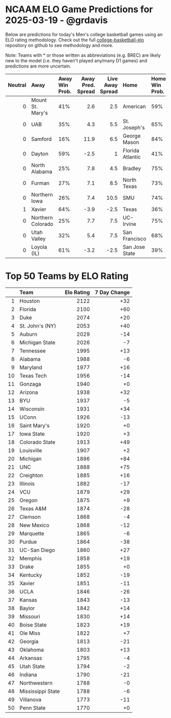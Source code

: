 # NCAAM ELO Game Predictions for 2025-03-19 - @grdavis
Below are predictions for today's Men's college basketball games using an ELO rating methodology. Check out the full [college-basketball-elo](https://github.com/grdavis/college-basketball-elo) repository on github to see methodology and more.

Note: Teams with * or those written as abbreviations (e.g. BREC) are likely new to the model (i.e. they haven't played any/many D1 games) and predictions are more uncertain.

|   Neutral | Away              | Away Win Prob.   |   Away Pred. Spread |   Live Away Spread | Home             | Home Win Prob.   |   Home Pred. Spread |
|----------:|:------------------|:-----------------|--------------------:|-------------------:|:-----------------|:-----------------|--------------------:|
|         0 | Mount St. Mary's  | 41%              |                 2.6 |                2.5 | American         | 59%              |                -2.6 |
|         0 | UAB               | 35%              |                 4.3 |                5.5 | St. Joseph's     | 65%              |                -4.3 |
|         0 | Samford           | 16%              |                11.9 |                6.5 | George Mason     | 84%              |               -11.9 |
|         0 | Dayton            | 59%              |                -2.5 |                1   | Florida Atlantic | 41%              |                 2.5 |
|         0 | North Alabama     | 25%              |                 7.8 |                4.5 | Bradley          | 75%              |                -7.8 |
|         0 | Furman            | 27%              |                 7.1 |                8.5 | North Texas      | 73%              |                -7.1 |
|         0 | Northern Iowa     | 26%              |                 7.4 |               10.5 | SMU              | 74%              |                -7.4 |
|         1 | Xavier            | 64%              |                -3.9 |               -2.5 | Texas            | 36%              |                 3.9 |
|         0 | Northern Colorado | 25%              |                 7.7 |                7.5 | UC-Irvine        | 75%              |                -7.7 |
|         0 | Utah Valley       | 32%              |                 5.4 |                7.5 | San Francisco    | 68%              |                -5.4 |
|         0 | Loyola (IL)       | 61%              |                -3.2 |               -2.5 | San Jose State   | 39%              |                 3.2 |

# Top 50 Teams by ELO Rating
|    | Team              |   Elo Rating |   7 Day Change |
|---:|:------------------|-------------:|---------------:|
|  1 | Houston           |         2122 |            +32 |
|  2 | Florida           |         2100 |            +60 |
|  3 | Duke              |         2074 |            +20 |
|  4 | St. John's (NY)   |         2053 |            +40 |
|  5 | Auburn            |         2029 |            -14 |
|  6 | Michigan State    |         2026 |             -7 |
|  7 | Tennessee         |         1995 |            +13 |
|  8 | Alabama           |         1988 |             -6 |
|  9 | Maryland          |         1977 |            +16 |
| 10 | Texas Tech        |         1956 |            -14 |
| 11 | Gonzaga           |         1940 |             +0 |
| 12 | Arizona           |         1938 |            +32 |
| 13 | BYU               |         1937 |             -5 |
| 14 | Wisconsin         |         1931 |            +34 |
| 15 | UConn             |         1926 |            -13 |
| 16 | Saint Mary's      |         1920 |             +0 |
| 17 | Iowa State        |         1920 |             +3 |
| 18 | Colorado State    |         1913 |            +49 |
| 19 | Louisville        |         1907 |             +2 |
| 20 | Michigan          |         1896 |            +84 |
| 21 | UNC               |         1888 |            +75 |
| 22 | Creighton         |         1885 |            +16 |
| 23 | Illinois          |         1882 |            -17 |
| 24 | VCU               |         1879 |            +29 |
| 25 | Oregon            |         1875 |             +9 |
| 26 | Texas A&M         |         1874 |            -28 |
| 27 | Clemson           |         1868 |             -4 |
| 28 | New Mexico        |         1868 |            -12 |
| 29 | Marquette         |         1865 |             -6 |
| 30 | Purdue            |         1864 |            -38 |
| 31 | UC-San Diego      |         1860 |            +27 |
| 32 | Memphis           |         1858 |            +19 |
| 33 | Drake             |         1855 |             +0 |
| 34 | Kentucky          |         1852 |            -19 |
| 35 | Xavier            |         1851 |            -11 |
| 36 | UCLA              |         1846 |            -26 |
| 37 | Kansas            |         1843 |            -13 |
| 38 | Baylor            |         1842 |            +14 |
| 39 | Missouri          |         1830 |            +14 |
| 40 | Boise State       |         1823 |            +19 |
| 41 | Ole Miss          |         1822 |             +7 |
| 42 | Georgia           |         1813 |            -21 |
| 43 | Oklahoma          |         1803 |            +13 |
| 44 | Arkansas          |         1795 |             -4 |
| 45 | Utah State        |         1794 |             -2 |
| 46 | Indiana           |         1790 |            -21 |
| 47 | Northwestern      |         1788 |             -0 |
| 48 | Mississippi State |         1788 |             -6 |
| 49 | Villanova         |         1773 |            -11 |
| 50 | Penn State        |         1770 |             +0 |